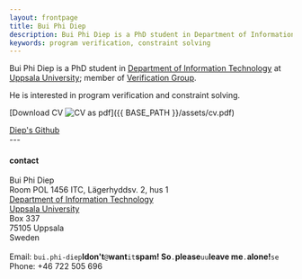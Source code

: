 ```yaml
---
layout: frontpage
title: Bui Phi Diep 
description: Bui Phi Diep is a PhD student in Department of Information Technology at Uppsala University; 
keywords: program verification, constraint solving
---
```

<!---
<div class="navbar">
  <div class="navbar-inner">
      <ul class="nav">
          <li><a href="{{ BASE_PATH }}/assets/cv.pdf">cv</a></li>
          <li><a href="https://github.com/diepbp">github</a></li>            
      </ul>
  </div>
</div>
-->
Bui Phi Diep is a PhD student in 
[Department of Information Technology](http://www.it.uu.se/) 
at
[Uppsala University](http://www.uu.se/);
member of 
[Verification Group](http://www.it.uu.se/research/docs/fm/apv). 

He is interested in program verification and constraint solving.

[Download CV ![CV as pdf](icons16/pdf-icon.png)]({{ BASE_PATH }}/assets/cv.pdf)

<div class="container">
  <a href="https://github.com/diepbp"> Diep's Github</a><br/>
</div>
---

<div class="container">
<h4><a name="contact information"></a>contact</h4>

<div class="row-fluid">
<div class="span5">
Bui Phi Diep<br/>
Room POL 1456 ITC, Lägerhyddsv. 2, hus 1 <br/>
<a href="http://www.it.uu.se/"> Department of Information Technology</a><br/>
<a href="http://www.uu.se/"> Uppsala University</a><br/> 
Box 337<br/>
75105 Uppsala<br/>
Sweden<br/><br/>

<div id="hide_email">
Email: <code>bui.phi-diep</code><b>I</b><code></code><b>don't</b><code>@</code><b>want</b><code>it</code><b>spam!
</b><code></code><b>So</b><code>.</code><b>please</b><code>uu</code><b>leave
</b><code></code><b>me</b><code>.</code><b>alone</b><code></code><b>!</b><code>se</code><br/>
Phone: +46 722 505 696
</div>
</div>
<!---
 <div class="span2">
 <a href="../assets/pics/karl_2014-03-30.jpg">
 <img src="../assets/pics/karl_2014-03-30_small.jpg"
 title="Bui Phi Diep" alt="Bui Phi Diep"/></a>
 </div> -->
</div>
</div>


<!---
<table class="wide">
<tr>
  <td class="left">
    <a href="pages/publpics/iplotCorr.html">
        <img src="assets/publpics/iplotCorr.png" alt="R/qtlcharts example" title="R/qtlcharts example"/>
    </a>
  </td>
  <td class="right">
    <a href="pages/publpics/tian2016_fig4.html">
        <img src="assets/publpics/tian2016_fig4.png" alt="Tian et
        al. (2016) Fig 4" title="Tian et al. (2016) Fig 4"/>
    </a>
  </td>
</tr>
<tr>
  <td class="left">
    <a href="pages/publpics/samplemixups_fig7.html">
        <img src="assets/publpics/samplemixups_fig7.png" alt="Broman et al. (2013) Fig 7" title="Broman et al. (2013) Fig 7"/>
    </a>
  </td>
  <td class="right">
    <a href="pages/publpics/isletc6_fig4.html">
        <img src="assets/publpics/isletc6_fig4.png" alt="Tian et al. (2015) Fig 4" title="Tian et al. (2015) Fig 4"/>
    </a>
  </td>
</tr>
</table>

<div class="navbar">
  <div class="navbar-inner">
      <ul class="nav">
          <li><a href="morefigs.html">see more figures</a></li>
      </ul>
  </div>
</div>
-->